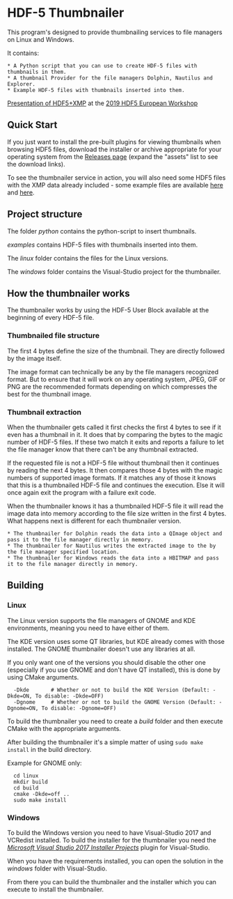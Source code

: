 # HDF-5 Thumbnailer

This program's designed to provide thumbnailing services to file managers on Linux and Windows.

It contains:

    * A Python script that you can use to create HDF-5 files with thumbnails in them.
    * A thumbnail Provider for the file managers Dolphin, Nautilus and Explorer.
    * Example HDF-5 files with thumbnails inserted into them.

[Presentation of HDF5+XMP](https://www.hdfgroup.org/wp-content/uploads/2019/09/Watts_XMP.pdf) at the [2019 HDF5 European Workshop](https://www.hdfgroup.org/2019/09/27/hdf5-european-workshop/)

## Quick Start

If you just want to install the pre-built plugins for viewing thumbnails when browsing HDF5 files, 
download the installer or archive appropriate for your operating system from the 
[Releases page](https://github.com/nexusformat/hdf5xmp/releases) (expand the "assets" list to see the download links).

To see the thumbnailer service in action, you will also need some HDF5 files with the XMP data already included - some example files are available [here](https://github.com/nexusformat/hdf5xmp/tree/master/examples) and [here](https://github.com/nexusformat/exampledata/tree/master/SLS).


## Project structure

The folder _python_ contains the python-script to insert thumbnails.

_examples_ contains HDF-5 files with thumbnails inserted into them.

The _linux_ folder contains the files for the Linux versions.

The _windows_ folder contains the Visual-Studio project for the thumbnailer.


## How the thumbnailer works

The thumbnailer works by using the HDF-5 User Block
available at the beginning of every HDF-5 file.

### Thumbnailed file structure

The first 4 bytes define the size of the thumbnail.
They are directly followed by the image itself.

The image format can technically be any by the file managers recognized format.
But to ensure that it will work on any operating system, JPEG, GIF or PNG are the recommended formats
depending on which compresses the best for the thumbnail image.

### Thumbnail extraction

When the thumbnailer gets called it first checks the first 4 bytes to see if it even has a thumbnail in it.
It does that by comparing the bytes to the magic number of HDF-5 files.
If these two match it exits and reports a failure to let the file manager know that there can't be any thumbnail extracted.

If the requested file is not a HDF-5 file without thumbnail then it continues by reading the next 4 bytes.
It then compares those 4 bytes with the magic numbers of supported image formats.
If it matches any of those it knows that this is a thumbnailed HDF-5 file and continues the execution.
Else it will once again exit the program with a failure exit code.

When the thumbnailer knows it has a thumbnailed HDF-5 file it will read the image data into memory
according to the file size written in the first 4 bytes.
What happens next is different for each thumbnailer version.

    * The thumbnailer for Dolphin reads the data into a QImage object and pass it to the file manager directly in memory.
    * The thumbnailer for Nautilus writes the extracted image to the by the file manager specified location.
    * The thumbnailer for Windows reads the data into a HBITMAP and pass it to the file manager directly in memory.


## Building

### Linux

The Linux version supports the file managers of GNOME and KDE environments, meaning you need to have either of them.

The KDE version uses some QT libraries, but KDE already comes with those installed.
The GNOME thumbnailer doesn't use any libraries at all.

If you only want one of the versions you should disable the other one (especially if you use GNOME and don't have QT installed),
this is done by using CMake arguments.

```
  -Dkde       # Whether or not to build the KDE Version (Default: -Dkde=ON, To disable: -Dkde=OFF)
  -Dgnome     # Whether or not to build the GNOME Version (Default: -Dgnome=ON, To disable: -Dgnome=OFF)
```

To build the thumbnailer you need to create a _build_ folder and then execute CMake with the appropriate arguments.

After building the thumbnailer it's a simple matter of using ```sudo make install``` in the build directory.

Example for GNOME only:

```
  cd linux
  mkdir build
  cd build
  cmake -Dkde=off ..
  sudo make install
```

### Windows

To build the Windows version you need to have Visual-Studio 2017 and VCRedist installed.
To build the installer for the thumbnailer you need the
[_Microsoft Visual Studio 2017 Installer Projects_](https://marketplace.visualstudio.com/items?itemName=VisualStudioProductTeam.MicrosoftVisualStudio2017InstallerProjects) plugin for Visual-Studio.

When you have the requirements installed, you can open the solution in the _windows_ folder with Visual-Studio.

From there you can build the thumbnailer and the installer which you can execute to install the thumbnailer.


